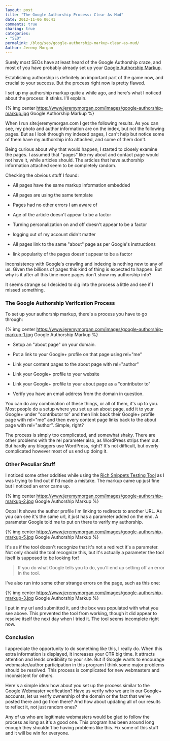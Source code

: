 ```yaml
---
layout: post
title: "The Google Authorship Process: Clear As Mud"
date: 2012-11-06 00:41
comments: true
sharing: true
categories:
- "SEO"
permalink: /blog/seo/google-authorship-markup-clear-as-mud/
Author: Jeremy Morgan
---
```


Surely most SEOs have at least heard of the Google Authorship craze, and most of you have probably already set up your <a href="http://searchengineland.com/the-definitive-guide-to-google-authorship-markup-123218">Google Authorship Markup</a>.

Establishing authorship is definitely an important part of the game now, and crucial to your success. But the process right now is pretty flawed. 
<!-- more --> 

I set up my authorship markup quite a while ago, and here's what I noticed about the process: it stinks. I'll explain.

{% img center https://www.jeremymorgan.com/images/google-authorship-markup.jpg Google Authorship Markup %}

When I run site:jeremymorgan.com I get the following results. As you can see, my photo and author information are on the index, but not the following pages. But as I look through my indexed pages, I can't help but notice some of them have my authorship info attached, and some of them don't.

Being curious about why that would happen, I started to closely examine the pages. I assumed that "pages" like my about and contact page would not have it, while articles should. The articles that have authorship information attached seem to be completely random. 

Checking the obvious stuff I found:

* All pages have the same markup information embedded

* All pages are using the same template

* Pages had no other errors I am aware of

* Age of the article doesn't appear to be a factor

* Turning personalization on and off doesn't appear to be a factor

* logging out of my account didn't matter

* All pages link to the same "about" page as per Google's instructions

* link popularity of the pages doesn't appear to be a factor


Inconsistency with Google's crawling and indexing is nothing new to any of us. Given the billions of pages this kind of thing is expected to happen. But why is it after all this time more pages don't show my authorship info?

It seems strange so I decided to dig into the process a little and see if I missed something. 


### The Google Authorship Verifcation Process 

To set up your authorship markup, there's a process you have to go through:

{% img center https://www.jeremymorgan.com/images/google-authorship-markup-1.jpg Google Authorship Markup %}

* Setup an "about page" on your domain.

* Put a link to your Google+ profile on that page using rel="me"

* Link your content pages to the about page with rel="author"

* Link your Google+ profile to your website

* Link your Google+ profile to your about page as a "contributor to"

* Verify you have an email address from the domain in question.

You can do any combination of these things, or all of them, it's up to you. Most people do a setup where you set up an about page, add it to your Google+ under "contributor to" and then link back their Google+ profile page with rel="me" and then every content page links back to the about page with rel="author". Simple, right?

The process is simply too complicated, and somewhat shaky. There are other problems with the rel parameter also, as WordPress strips them out. But hardly any bloggers use WordPress, right? It's not difficult, but overly complicated however most of us end up doing it.

### Other Peculiar Stuff

I noticed some other oddities while using the <a href="http://www.google.com/webmasters/tools/richsnippets">Rich Snippets Testing Tool</a> as I was trying to find out if I'd made a mistake. The markup came up just fine but I noticed an error came up. 

{% img center https://www.jeremymorgan.com/images/google-authorship-markup-2.jpg Google Authorship Markup %}

Oops! It shows the author profile I'm linking to redirects to another URL. As you can see it's the same url, it just has a parameter added on the end. A parameter Google told me to put on there to verify my authorship.

{% img center https://www.jeremymorgan.com/images/google-authorship-markup-5.jpg Google Authorship Markup %}

It's as if the tool doesn't recognize that it's not a redirect it's a parameter. Not only should the tool recognize this, but it's actually a parameter the tool itself is supposed to be looking for!

>If you do what Google tells you to do, you'll end up setting off an error in the tool. 

I've also run into some other strange errors on the page, such as this one:

{% img center https://www.jeremymorgan.com/images/google-authorship-markup-3.jpg Google Authorship Markup %}

I put in my url and submitted it, and the box was populated with what you see above. This prevented the tool from working, though it did appear to resolve itself the next day when I tried it. The tool seems incomplete right now. 

### Conclusion

I appreciate the opportunity to do something like this, I really do. When this extra information is displayed, it increases your CTR big time. It attracts attention and lends credibility to your site. But if Google wants to encourage webmaster/author participation in this program I think some major problems should be resolved. This process is complicated for new webmasters and inconsistent for others. 

Here's a simple idea: how about you set up the process similar to the Google Webmaster verification? Have us verify who we are in our Google+ accounts, let us verify ownership of the domain or the fact that we've posted there and go from there? And how about updating all of our results to reflect it, not just random ones? 

Any of us who are legitimate webmasters would be glad to follow the process as long as it's a good one. This program has been around long enough they shouldn't be having problems like this. Fix some of this stuff and it will be win for everyone. 



